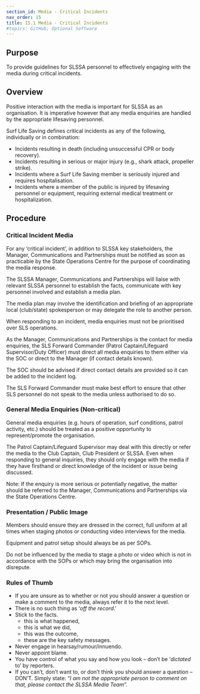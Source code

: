 ```yaml
---
section_id: Media - Critical Incidents
nav_order: 15
title: 15.1 Media - Critical Incidents
#topics: GitHub; Optional Software
---
```


## Purpose

To provide guidelines for SLSSA personnel to effectively engaging with the media during critical incidents.

## Overview

Positive interaction with the media is important for SLSSA as an organisation. It is imperative however that any media enquiries are handled by the appropriate lifesaving personnel.

Surf Life Saving defines critical incidents as any of the following, individually or in combination:

- Incidents resulting in death (including unsuccessful CPR or body recovery).
- Incidents resulting in serious or major injury (e.g., shark attack, propeller strike).
- Incidents where a Surf Life Saving member is seriously injured and requires hospitalisation.
- Incidents where a member of the public is injured by lifesaving personnel or equipment, requiring external medical treatment or hospitalization.

## Procedure

### Critical Incident Media

For any ‘critical incident’, in addition to SLSSA key stakeholders, the Manager, Communications and Partnerships must be notified as soon as practicable by the State Operations Centre for the purpose of coordinating the media response.

The SLSSA Manager, Communications and Partnerships will liaise with relevant SLSSA personnel to establish the facts, communicate with key personnel involved and establish a media plan.

The media plan may involve the identification and briefing of an appropriate local (club/state) spokesperson or may delegate the role to another person.

When responding to an incident, media enquiries must not be prioritised over SLS operations.

As the Manager, Communications and Partnerships is the contact for media enquiries, the SLS Forward Commander (Patrol Captain/Lifeguard Supervisor/Duty Officer) must direct all media enquiries to them either via the SOC or direct to the Manager (if contact details known).

The SOC should be advised if direct contact details are provided so it can be added to the incident log.

The SLS Forward Commander must make best effort to ensure that other SLS personnel do not speak to the media unless authorised to do so.

### General Media Enquiries (Non-critical)

General media enquiries (e.g. hours of operation, surf conditions, patrol activity, etc.) should be treated as a positive opportunity to represent/promote the organisation.

The Patrol Captain/Lifeguard Supervisor may deal with this directly or refer the media to the Club Captain, Club President or SLSSA. Even when responding to general inquiries, they should only engage with the media if they have firsthand or direct knowledge of the incident or issue being discussed.

Note: If the enquiry is more serious or potentially negative, the matter should be referred to the Manager, Communications and Partnerships via the State Operations Centre.

### Presentation / Public Image

Members should ensure they are dressed in the correct, full uniform at all times when staging photos or conducting video interviews for the media.

Equipment and patrol setup should always be as per SOPs.

Do not be influenced by the media to stage a photo or video which is not in accordance with the SOPs or which may bring the organisation into disrepute.

### Rules of Thumb

- If you are unsure as to whether or not you should answer a question or make a comment to the media, always refer it to the next level.
- There is no such thing as ‘_off the record_.’
- Stick to the facts.
  - this is what happened,
  - this is what we did,
  - this was the outcome,
  - these are the key safety messages.
- Never engage in hearsay/rumour/innuendo.
- Never appoint blame.
- You have control of what you say and how you look – don’t be ‘_dictated_ to’ by reporters.
- If you can’t, don’t want to, or don’t think you should answer a question – DON’T. Simply state: “_I am not the appropriate person to comment on that, please contact the SLSSA Media Team”._